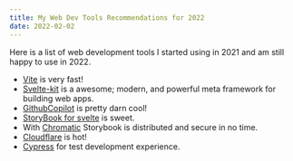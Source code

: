 ```yaml
---
title: My Web Dev Tools Recommendations for 2022
date: 2022-02-02
---
```

Here is a list of web development tools I started using in 2021 and am still happy to use in 2022.

- [Vite](https://vitejs.dev/) is very fast!
- [Svelte-kit](https://kit.svelte.dev/) is a awesome; modern, and powerful meta framework for building web apps.
- [Github](https://github.com/)[Copilot](https://copilot.github.com/) is pretty darn cool!
- [StoryBook for svelte](https://storybook.js.org/blog/storybook-for-svelte/) is sweet.
- With [Chromatic](https://www.chromatic.com/) Storybook is distributed  and secure in no time.
- [Cloudflare](https://www.cloudflare.com/en-ca/) is hot!
- [Cypress](https://www.cypress.io/) for test development experience.
